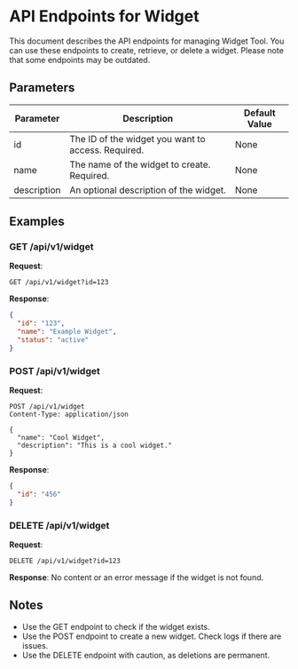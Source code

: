 # API Endpoints for Widget
<!-- topic-type: reference -->
This document describes the API endpoints for managing Widget Tool. You can use these endpoints to create, retrieve, or delete a widget. Please note that some endpoints may be outdated.

## Parameters

| Parameter  | Description                                         | Default Value |
|------------|-----------------------------------------------------|---------------|
| id         | The ID of the widget you want to access. Required.  | None          |
| name       | The name of the widget to create. Required.         | None          |
| description| An optional description of the widget.              | None          |

## Examples

### GET /api/v1/widget

**Request**:

```http
GET /api/v1/widget?id=123
```

**Response**:

```json
{
  "id": "123",
  "name": "Example Widget",
  "status": "active"
}
```

### POST /api/v1/widget

**Request**:

```http
POST /api/v1/widget
Content-Type: application/json

{
  "name": "Cool Widget",
  "description": "This is a cool widget."
}
```

**Response**:

```json
{
  "id": "456"
}
```

### DELETE /api/v1/widget

**Request**:

```http
DELETE /api/v1/widget?id=123
```

**Response**:
No content or an error message if the widget is not found.

## Notes

- Use the GET endpoint to check if the widget exists.
- Use the POST endpoint to create a new widget. Check logs if there are issues.
- Use the DELETE endpoint with caution, as deletions are permanent.
